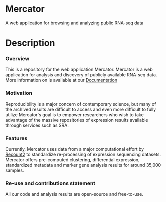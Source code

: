 # Mercator

A web application for browsing and analyzing public RNA-seq data

# Description

### Overview

This is a repository for the web application Mercator. Mercator is a web application for analysis and discovery of publicly available RNA-seq data. More information on is available at our [Documentation](https://sulab.github.io/mercator_shiny/)

### Motivation

Reproducibility is a major concern of contemporary science, but many of the archived results are difficult to access and even more difficult to fully utilize
Mercator's goal is to empower researchers who wish to take advantage of the massive repositories of expression results available through services such as SRA.

### Features

Currently, Mercator uses data from a major computational effort by [Recount2](https://jhubiostatistics.shinyapps.io/recount/) to standardize re-processing of expression sequencing datasets.
Mercator offers pre-computed clustering, differential expression, standardized metadata and marker gene analysis results for around 35,000 samples.

### Re-use and contributions statement

All our code and analysis results are open-source and free-to-use.

